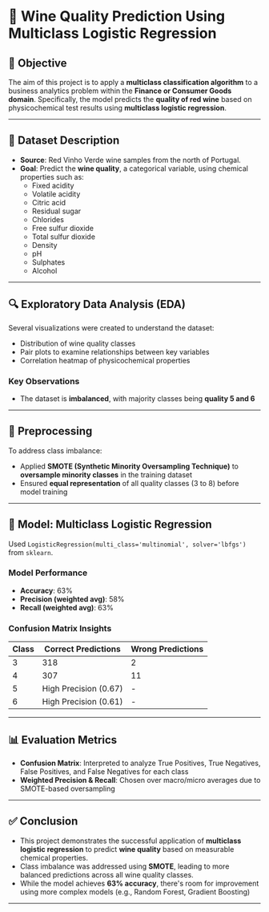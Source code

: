 # 🍷 Wine Quality Prediction Using Multiclass Logistic Regression

## 📌 Objective
The aim of this project is to apply a **multiclass classification algorithm** to a business analytics problem within the **Finance or Consumer Goods domain**. Specifically, the model predicts the **quality of red wine** based on physicochemical test results using **multiclass logistic regression**.

---

## 📂 Dataset Description

- **Source**: Red Vinho Verde wine samples from the north of Portugal.
- **Goal**: Predict the **wine quality**, a categorical variable, using chemical properties such as:
  - Fixed acidity
  - Volatile acidity
  - Citric acid
  - Residual sugar
  - Chlorides
  - Free sulfur dioxide
  - Total sulfur dioxide
  - Density
  - pH
  - Sulphates
  - Alcohol

---

## 🔍 Exploratory Data Analysis (EDA)

Several visualizations were created to understand the dataset:
- Distribution of wine quality classes
- Pair plots to examine relationships between key variables
- Correlation heatmap of physicochemical properties

### Key Observations
- The dataset is **imbalanced**, with majority classes being **quality 5 and 6**

---

## 🧪 Preprocessing

To address class imbalance:
- Applied **SMOTE (Synthetic Minority Oversampling Technique)** to **oversample minority classes** in the training dataset
- Ensured **equal representation** of all quality classes (3 to 8) before model training

---

## 🤖 Model: Multiclass Logistic Regression

Used `LogisticRegression(multi_class='multinomial', solver='lbfgs')` from `sklearn`.

### Model Performance

- **Accuracy**: 63%
- **Precision (weighted avg)**: 58%
- **Recall (weighted avg)**: 63%

### Confusion Matrix Insights

| Class | Correct Predictions | Wrong Predictions |
|-------|---------------------|-------------------|
| 3     | 318                 | 2                 |
| 4     | 307                 | 11                |
| 5     | High Precision (0.67) | -               |
| 6     | High Precision (0.61) | -               |

---

## 📊 Evaluation Metrics

- **Confusion Matrix**: Interpreted to analyze True Positives, True Negatives, False Positives, and False Negatives for each class
- **Weighted Precision & Recall**: Chosen over macro/micro averages due to SMOTE-based oversampling

---

## ✅ Conclusion

- This project demonstrates the successful application of **multiclass logistic regression** to predict **wine quality** based on measurable chemical properties.
- Class imbalance was addressed using **SMOTE**, leading to more balanced predictions across all wine quality classes.
- While the model achieves **63% accuracy**, there's room for improvement using more complex models (e.g., Random Forest, Gradient Boosting)

---
